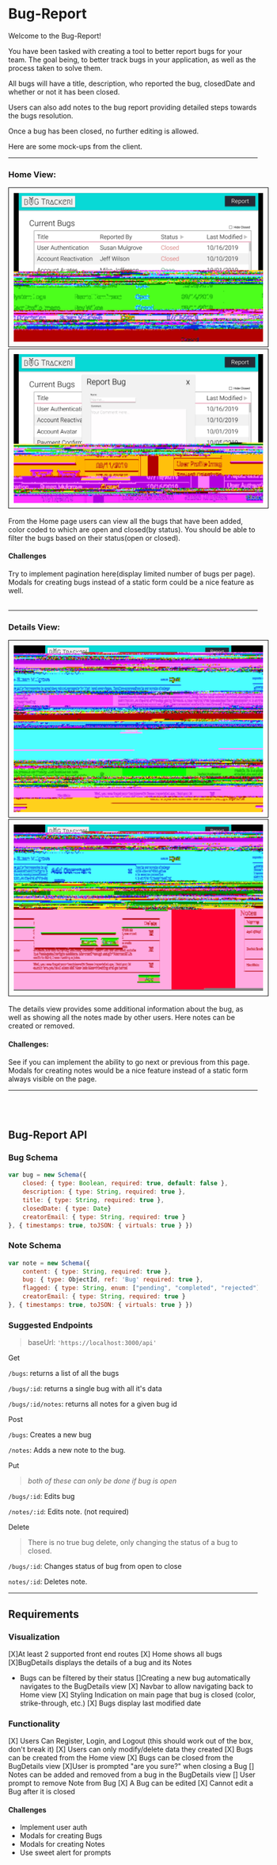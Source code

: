 # Bug-Report

Welcome to the Bug-Report!

You have been tasked with creating a tool to better report bugs for your team. The goal being, to better track bugs in your application, as well as the process taken to solve them.

All bugs will have a title, description, who reported the bug, closedDate and whether or not it has been closed.

Users can also add notes to the bug report providing detailed steps towards the bugs resolution.

Once a bug has been closed, no further editing is allowed.

Here are some mock-ups from the client.

<hr>

### Home View:

<div>
  <img class="img-responsive" style="border: 1px solid black;padding: 10px" src="HomeView.jpg" />
</div>
<div>
  <img class="img-responsive" style="border: 1px solid black;padding: 10px" src="AddBug.jpg" />
</div>

From the Home page users can view all the bugs that have been added, color coded to which are open and closed(by status). You should be able to filter the bugs based on their status(open or closed).

#### Challenges

Try to implement pagination here(display limited number of bugs per page). Modals for creating bugs instead of a static form could be a nice feature as well.
<br>
<br>

<hr>

### Details View:

<div>
  <img class="img-responsive"  style="border: 1px solid black;padding: 10px"  src="BugDetailsView.jpg" />
</div>
<div>
  <img class="img-responsive"  style="border: 1px solid black;padding: 10px"  src="AddComment.jpg" />
</div>

The details view provides some additional information about the bug, as well as showing all the notes made by other users. Here notes can be created or removed.

#### Challenges:

See if you can implement the ability to go next or previous from this page. Modals for creating notes would be a nice feature instead of a static form always visible on the page.

<hr>
<br>
<br>

## Bug-Report API

### Bug Schema

```Javascript
var bug = new Schema({
    closed: { type: Boolean, required: true, default: false },
    description: { type: String, required: true },
    title: { type: String, required: true },
    closedDate: { type: Date}
    creatorEmail: { type: String, required: true }
}, { timestamps: true, toJSON: { virtuals: true } })
```

### Note Schema

```Javascript
var note = new Schema({
    content: { type: String, required: true },
    bug: { type: ObjectId, ref: 'Bug' required: true },
    flagged: { type: String, enum: ["pending", "completed", "rejected"] }
    creatorEmail: { type: String, required: true }
}, { timestamps: true, toJSON: { virtuals: true } })
```

### Suggested Endpoints

> baseUrl: `'https://localhost:3000/api'`

Get

`/bugs`: returns a list of all the bugs

`/bugs/:id`: returns a single bug with all it's data

`/bugs/:id/notes`: returns all notes for a given bug id

Post

`/bugs`: Creates a new bug

`/notes`: Adds a new note to the bug.

Put

> _both of these can only be done if bug is open_

`/bugs/:id`: Edits bug

`/notes/:id`: Edits note. (not required)

Delete

> There is no true bug delete, only changing the status of a bug to closed.

`/bugs/:id`: Changes status of bug from open to close

`notes/:id`: Deletes note.

<hr>

## Requirements

### Visualization

[X]At least 2 supported front end routes
  [X] Home shows all bugs
  [X]BugDetails displays the details of a bug and its Notes
- Bugs can be filtered by their status
[]Creating a new bug automatically navigates to the BugDetails view
[X] Navbar to allow navigating back to Home view
[X] Styling Indication on main page that bug is closed (color, strike-through, etc.)
[X] Bugs display last modified date

### Functionality

[X] Users Can Register, Login, and Logout (this should work out of the box, don't break it)
[X] Users can only modify/delete data they created
[X] Bugs can be created from the Home view
[X] Bugs can be closed from the BugDetails view
[X]User is prompted "are you sure?" when closing a Bug
[] Notes can be added and removed from a bug in the BugDetails view
[] User prompt to remove Note from Bug
[X] A Bug can be edited
[X] Cannot edit a Bug after it is closed

#### Challenges

- Implement user auth
- Modals for creating Bugs
- Modals for creating Notes
- Use sweet alert for prompts
